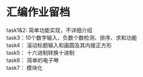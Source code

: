 # 汇编作业留档 #
task1&2: 简单功能实现，不详细介绍  
task3：10个数字输入、负数个数检测、排序、求和功能  
task4： 滚动标题输入和画圆及其内接正方形  
task5： 十六进制转换十进制  
task6： 简单的电子琴  
task7： 模块化  
